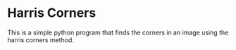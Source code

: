 # Harris Corners
This is a simple python program that finds the corners in an image using the harris corners method.
